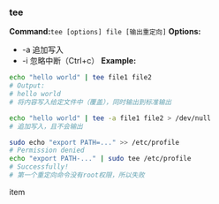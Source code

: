 ### tee
**Command:**`tee [options] file [输出重定向]`
**Options:**
- -a 追加写入
- -i 忽略中断（Ctrl+c）
**Example:**
``` bash
echo "hello world" | tee file1 file2
# Output:
# hello world
# 将内容写入给定文件中（覆盖），同时输出到标准输出

echo "hello world" | tee -a file1 file2 > /dev/null
# 追加写入，且不会输出

sudo echo "export PATH=..." >> /etc/profile
# Permission denied
echo "export PATH-..." | sudo tee /etc/profile
# Successfully!
# 第一个重定向命令没有root权限，所以失败
```
item